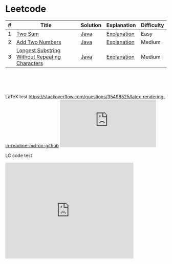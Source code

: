 # Leetcode

| # | Title | Solution | Explanation | Difficulty |
|---| ----- | -------- | ----------- | ---------- |
|1| [Two Sum](https://leetcode.com/problems/two-sum/) | [Java](0001.%20Two%20Sum/Solution.java) | [Explanation](0001.%20Two%20Sum/Explanation.md) | Easy |
|2| [Add Two Numbers](https://leetcode.com/problems/add-two-numbers/) | [Java]() | [Explanation]() | Medium |
|3| [Longest Substring Without Repeating Characters]() | [Java]() | [Explanation]() | Medium |



<br><br><br>

LaTeX test
https://stackoverflow.com/questions/35498525/latex-rendering-in-readme-md-on-github
![equation](http://latex.codecogs.com/gif.latex?O_t%3D%5Ctext%20%7B%20Onset%20event%20at%20time%20bin%20%7D%20t)

LC code test
<iframe src="https://leetcode.com/playground/rWuvY2hN/shared" frameBorder="0" width="400" height="300">
